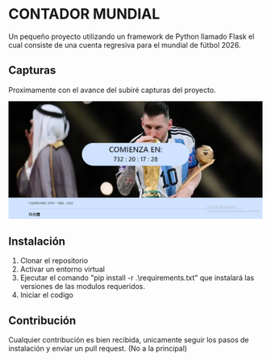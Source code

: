 # CONTADOR MUNDIAL

Un pequeño proyecto utilizando un framework de Python llamado Flask el cual consiste de una cuenta regresiva para el mundial de fútbol 2026.


## Capturas
Proximamente con el avance del subiré capturas del proyecto.

![App Screenshot](./app/static/images/screen.png)


## Instalación

1. Clonar el repositorio 
2. Activar un entorno virtual 
3. Ejecutar el comando "pip install -r .\requirements.txt" que instalará las versiones de las modulos requeridos.
4. Iniciar el codigo

    
## Contribución

Cualquier contribución es bien recibida, unicamente seguir los pasos de instalación y enviar un pull request.
(No a la principal)

